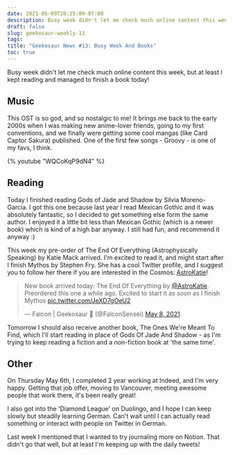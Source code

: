 ```yaml
---
date: 2021-05-09T20:25:09-07:00
description: Busy week didn't let me check much online content this week, but at least I kept reading and managed to finish a book today!
draft: false
slug: geekosaur-weekly-13
tags: 
title: "Geekosaur News #13: Busy Week And Books"
toc: true
---
```


Busy week didn't let me check much online content this week, but at least I kept reading and managed to finish a book today!

## Music

This OST is so god, and so nostalgic to me! It brings me back to the early 2000s when I was making new anime-lover friends, going to my first conventions, and we finally were getting some cool mangas (like Card Captor Sakura) published. One of the first few songs - Groovy - is one of my favs, I think.

{% youtube "WQCoKqP9dN4" %}

<!--more-->

## Reading

Today I finished reading Gods of Jade and Shadow by Silvia Moreno-Garcia. I got this one because last year I read Mexican Gothic and it was absolutely fantastic, so I decided to get something else form the same author. I enjoyed it a little bit less than Mexican Gothic (which is a newer book) which is kind of a high bar anyway. I still had fun, and recommend it anyway :)

This week my pre-order of The End Of Everything (Astrophysically Speaking) by Katie Mack arrived. I'm excited to read it, and might start after I finish Mythos by Stephen Fry. She has a cool Twitter profile, and I suggest you to follow her there if you are interested in the Cosmos: [AstroKatie](https://twitter.com/AstroKatie)!

<blockquote class="twitter-tweet"><p lang="en" dir="ltr">New book arrived today: The End Of Everything by <a href="https://twitter.com/AstroKatie?ref_src=twsrc%5Etfw">@AstroKatie</a>. Preordered this one a while ago. Excited to start it as soon as I finish Mythos <a href="https://t.co/JeXD7gOeU2">pic.twitter.com/JeXD7gOeU2</a></p>&mdash; Falcon | Geekosaur 🍥 (@FalconSensei) <a href="https://twitter.com/FalconSensei/status/1390905359988969473?ref_src=twsrc%5Etfw">May 8, 2021</a></blockquote> <script async src="https://platform.twitter.com/widgets.js" charset="utf-8"></script>

Tomorrow I should also receive another book, The Ones We're Meant To Find, which I'll start reading in place of Gods Of Jade And Shadow - as I'm trying to keep reading a fiction and a non-fiction book at 'the same time'.

## Other

On Thursday May 6th, I completed 2 year working at Indeed, and I'm very happy. Getting that job offer, moving to Vancouver, meeting awesome people that work there, it's been really great!

I also got into the 'Diamond League' on Duolingo, and I hope I can keep slowly but steadily learning German. Can't wait until I can actually read something or interact with people on Twitter in German.

Last week I mentioned that I wanted to try journaling more on Notion. That didn't go that well, but at least I'm keeping up with the daily tweets!
